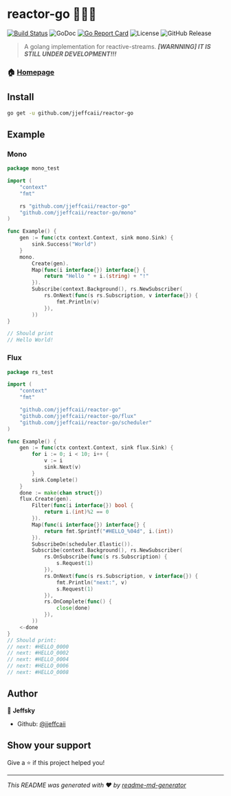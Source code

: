 # reactor-go 🚀🚀🚀

[![Build Status](https://travis-ci.com/jjeffcaii/reactor-go.svg?branch=master)](https://travis-ci.com/jjeffcaii/reactor-go)
![GoDoc](https://godoc.org/github.com/jjeffcaii/reactor-go?status.svg)
[![Go Report Card](https://goreportcard.com/badge/github.com/jjeffcaii/reactor-go)](https://goreportcard.com/report/github.com/jjeffcaii/reactor-go)
![License](https://img.shields.io/github/license/jjeffcaii/reactor-go.svg)
![GitHub Release](https://img.shields.io/github/release-pre/jjeffcaii/reactor-go.svg)

> A golang implementation for reactive-streams. ***[WARNNING] IT IS STILL UNDER DEVELOPMENT!!!***

### 🏠 [Homepage](https://github.com/jjeffcaii/reactor-go)

## Install

```sh
go get -u github.com/jjeffcaii/reactor-go
```

## Example

### Mono
```go
package mono_test

import (
	"context"
	"fmt"

	rs "github.com/jjeffcaii/reactor-go"
	"github.com/jjeffcaii/reactor-go/mono"
)

func Example() {
	gen := func(ctx context.Context, sink mono.Sink) {
		sink.Success("World")
	}
	mono.
		Create(gen).
		Map(func(i interface{}) interface{} {
			return "Hello " + i.(string) + "!"
		}).
		Subscribe(context.Background(), rs.NewSubscriber(
			rs.OnNext(func(s rs.Subscription, v interface{}) {
				fmt.Println(v)
			}),
		))
}

// Should print
// Hello World!

```

### Flux
```go
package rs_test

import (
	"context"
	"fmt"

	"github.com/jjeffcaii/reactor-go"
	"github.com/jjeffcaii/reactor-go/flux"
	"github.com/jjeffcaii/reactor-go/scheduler"
)

func Example() {
	gen := func(ctx context.Context, sink flux.Sink) {
		for i := 0; i < 10; i++ {
			v := i
			sink.Next(v)
		}
		sink.Complete()
	}
	done := make(chan struct{})
	flux.Create(gen).
		Filter(func(i interface{}) bool {
			return i.(int)%2 == 0
		}).
		Map(func(i interface{}) interface{} {
			return fmt.Sprintf("#HELLO_%04d", i.(int))
		}).
		SubscribeOn(scheduler.Elastic()).
		Subscribe(context.Background(), rs.NewSubscriber(
			rs.OnSubscribe(func(s rs.Subscription) {
				s.Request(1)
			}),
			rs.OnNext(func(s rs.Subscription, v interface{}) {
				fmt.Println("next:", v)
				s.Request(1)
			}),
			rs.OnComplete(func() {
				close(done)
			}),
		))
	<-done
}
// Should print:
// next: #HELLO_0000
// next: #HELLO_0002
// next: #HELLO_0004
// next: #HELLO_0006
// next: #HELLO_0008
```

## Author

👤 **Jeffsky**

* Github: [@jjeffcaii](https://github.com/jjeffcaii)

## Show your support

Give a ⭐️ if this project helped you!

***
_This README was generated with ❤️ by [readme-md-generator](https://github.com/kefranabg/readme-md-generator)_
